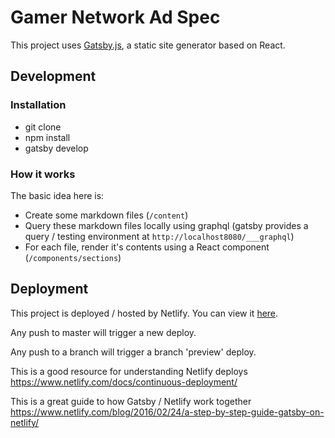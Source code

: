 # Gamer Network Ad Spec

This project uses [Gatsby.js](https://www.gatsbyjs.org/), a static site generator based on React.

## Development

### Installation

- git clone
- npm install
- gatsby develop

### How it works

The basic idea here is:

- Create some markdown files (`/content`)
- Query these markdown files locally using graphql (gatsby provides a query / testing environment at `http://localhost8080/___graphql`)
- For each file, render it's contents using a React component (`/components/sections`)

## Deployment

This project is deployed / hosted by Netlify. You can view it [here](https://app.netlify.com/sites/gn-ad-spec/overview).

Any push to master will trigger a new deploy.

Any push to a branch will trigger a branch 'preview' deploy.

This is a good resource for understanding Netlify deploys https://www.netlify.com/docs/continuous-deployment/

This is a great guide to how Gatsby / Netlify work together https://www.netlify.com/blog/2016/02/24/a-step-by-step-guide-gatsby-on-netlify/
